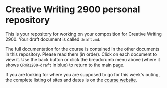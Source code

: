 # Creative Writing 2900 personal repository

This is your repository for working on your composition for Creative Writing 2900. Your draft document is called `draft.md`.

The full documentation for the course is contained in the other documents in
this repository. Please read them (in order). Click on each document to view it. Use the back button or click the breadcrumb menu above (where it shows
`CRWR1200-draft` in blue) to return to the main page.

If you are looking for where you are supposed to go for this week's outing, the complete listing of sites and dates is on the [course website](https://crwr1240.netlify.com/).
